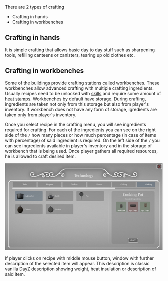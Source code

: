 There are 2 types of crafting

- Crafting in hands
- Crafting in workbenches

## Crafting in hands
It is simple crafting that allows basic day to day stuff such as sharpening tools, refilling canteens or canisters, tearing up old clothes etc.


## Crafting in workbenches
Some of the buildings provide crafting stations called workbenches. These workbenches allow advanced crafting with multiple crafting ingredients. Usually recipes need to be unlocked with [skills](../Skills/Basics.md) and require some amount of [heat stamps](../Heatstamps.md). 
Workbenches by default have storage. During crafting, ingredients are taken not only from this storage but also from player's inventory. If workbench does not have any form of storage, igredients are taken only from player's inventory.

Once you select recipe in the crafting menu, you will see ingredients required for crafting. For each of the ingredients you can see on the right side of the `/` how many pieces or how much percentage (in case of items with percentage) of said ingredient is required. 
On the left side of the `/` you can see ingredients available in player's inventory and in the storage of workbench that is being used. Once player gathers all required resources, he is allowed to craft desired item.

![](../assets/images/craftingMenu.jpg)

If player clicks on recipe with middle mouse button, window with further description of the selected item will appear. This description is classic vanilla DayZ description showing weight, heat insulation or description of said item.